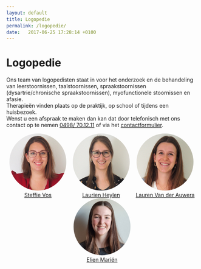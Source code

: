 ```yaml
---
layout: default
title: Logopedie
permalink: /logopedie/
date:   2017-06-25 17:28:14 +0100
---
```

# Logopedie

Ons team van logopedisten staat in voor het onderzoek en de behandeling van leerstoornissen, taalstoornissen, spraakstoornissen (dysartrie/chronische spraakstoornissen), myofunctionele stoornissen en afasie.  
Therapieën vinden plaats op de praktijk, op school of tijdens een huisbezoek.  
Wenst u een afspraak te maken dan kan dat door telefonisch met ons contact op te nemen <a href="tel:+32498701211" itemprop="telephone">0498/ 70.12.11</a> of via het [contactformulier](/contact.html).  


<div style="display: flex;
            flex-wrap: wrap;
            justify-content:space-around;
            ">

<div style="text-align: center;">
    <a href="{{ site.baseurl }}/logopedie/steffie_vos.html">
    <img src="/assets/img/Steffie_SQm.jpg" style="border-radius: 50%;"><br>
    <div style="text-align: center;">Steffie Vos</div></a> 
</div>
<div style="text-align: center;">
    <a href="{{ site.baseurl }}/logopedie/laurien_heylen.html">
    <img src="/assets/img/Laurien_SQm.jpg" style="border-radius: 50%;"><br>
    <div style="text-align: center;">Laurien Heylen</div></a>  
</div>
<div style="text-align: center;">
    <a href="{{ site.baseurl }}/logopedie/Lauren_Van_der_Auwera.html">
    <img src="/assets/img/Lauren_SQm.jpg" style="border-radius: 50%;"><br>
    <div style="text-align: center;">Lauren Van der Auwera</div></a> 
</div>
<div style="text-align: center;">
    <a href="{{ site.baseurl }}/logopedie/elien_marien.html">
    <img src="/assets/img/Elien_SQm.jpg" style="border-radius: 50%;;"><br>
    <div style="text-align: center;">Elien Mariën</div></a> 
</div>

</div>